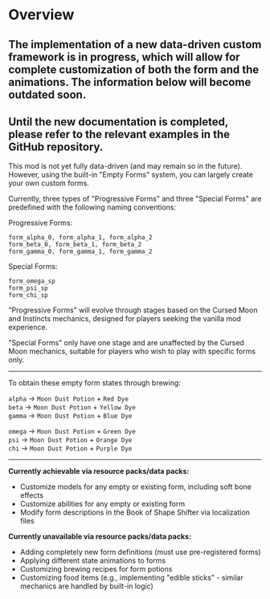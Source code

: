 # Overview

## The implementation of a new data-driven custom framework is in progress, which will allow for complete customization of both the form and the animations. The information below will become outdated soon. 
## Until the new documentation is completed, please refer to the relevant examples in the GitHub repository.

This mod is not yet fully data-driven (and may remain so in the future). However, using the built-in "Empty Forms" system, you can largely create your own custom forms.

Currently, three types of "Progressive Forms" and three "Special Forms" are predefined with the following naming conventions:

Progressive Forms:


```
form_alpha_0, form_alpha_1, form_alpha_2
form_beta_0, form_beta_1, form_beta_2
form_gamma_0, form_gamma_1, form_gamma_2
```

Special Forms:


```
form_omega_sp
form_psi_sp
form_chi_sp
```

"Progressive Forms" will evolve through stages based on the Cursed Moon and Instincts mechanics, designed for players seeking the vanilla mod experience.

"Special Forms" only have one stage and are unaffected by the Cursed Moon mechanics, suitable for players who wish to play with specific forms only.

---

To obtain these empty form states through brewing:

`alpha` → `Moon Dust Potion` + `Red Dye`  
`beta` → `Moon Dust Potion` + `Yellow Dye`  
`gamma` → `Moon Dust Potion` + `Blue Dye`  

`omega` → `Moon Dust Potion` + `Green Dye`  
`psi` → `Moon Dust Potion` + `Orange Dye`  
`chi` → `Moon Dust Potion` + `Purple Dye`  

---

**Currently achievable via resource packs/data packs:**

- Customize models for any empty or existing form, including soft bone effects
- Customize abilities for any empty or existing form
- Modify form descriptions in the Book of Shape Shifter via localization files

**Currently unavailable via resource packs/data packs:**

- Adding completely new form definitions (must use pre-registered forms)
- Applying different state animations to forms
- Customizing brewing recipes for form potions
- Customizing food items (e.g., implementing "edible sticks" - similar mechanics are handled by built-in logic)

